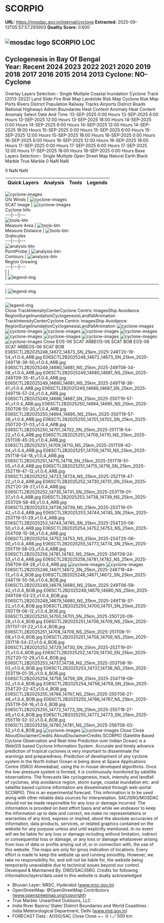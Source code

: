 # SCORPIO

**URL:** https://mosdac.gov.in/internal/cyclone
**Extracted:** 2025-09-13T05:57:57.293903
**Quality Score:** 0.600

![mosdac logo](https://mosdac.gov.in/scorpio/assets/img/transparent_mosdac_rapid.png) SCORPIO  LOC   
---  
Cyclogenesis in Bay Of Bengal  
Year: Recent 2024 2023 2022 2021 2020 2019 2018 2017 2016 2015 2014 2013 Cyclone: NO-Cyclone  
---  
Overlay Layers 
Selection:-
Single
Multiple
Coastal Inundation
Cyclone Track (2013-2022)
Land Slide
Fire Risk Map
Landslide Risk Map
Cyclone Risk Map
Ports
Rivers
District Population
Railway Tracks
Airports
District Roads
National Highways
Admin Boundaries
Heat Content Anomaly 
Heat Content Anomaly
Select Date And Time :13-SEP-2025 0:00 Hours 13-SEP-2025 6:00 Hours 13-SEP-2025 12:00 Hours 13-SEP-2025 18:00 Hours 14-SEP-2025 0:00 Hours 14-SEP-2025 6:00 Hours 14-SEP-2025 12:00 Hours 14-SEP-2025 18:00 Hours 15-SEP-2025 0:00 Hours 15-SEP-2025 6:00 Hours 15-SEP-2025 12:00 Hours 15-SEP-2025 18:00 Hours 16-SEP-2025 0:00 Hours 16-SEP-2025 6:00 Hours 16-SEP-2025 12:00 Hours 16-SEP-2025 18:00 Hours 17-SEP-2025 0:00 Hours 17-SEP-2025 6:00 Hours 17-SEP-2025 12:00 Hours 17-SEP-2025 18:00 Hours 18-SEP-2025 0:00 Hours
Base Layers 
Selection:-
Single
Multiple
Open Street Map
Natural Earth
Black Marble
True Marble
0 NaN NaN


0 NaN NaN


Quick Layers | Analysis | Tools | Legends  
---|---|---|---  
![cyclone-images](https://mosdac.gov.in/scorpio/assets/img/wind.png)   
Gfs Winds |  ![cyclone-images](https://mosdac.gov.in/scorpio/assets/img/scat_wind_2.png)   
SCAT Image |  ![cyclone-images](https://mosdac.gov.in/scorpio/assets/img/cyclone-icon.png)   
Cyclone Info  
---|---|---  
![tools-btn](https://mosdac.gov.in/scorpio/assets/img/area-icon-small.png)   
Measure Area |  ![tools-btn](https://mosdac.gov.in/scorpio/assets/img/distance-icon-small.png)   
Measure Distance |  ![tools-btn](https://mosdac.gov.in/scorpio/assets/img/graticule-icon-small.png)   
Graticules  
---|---|---  
![analysis-btn](https://mosdac.gov.in/scorpio/assets/img/point_icon.png)   
PointProbe |  ![analysis-btn](https://mosdac.gov.in/scorpio/assets/img/contour_icon.png)   
Contours |  ![analysis-btn](https://mosdac.gov.in/scorpio/assets/img/region_icon.png)   
Region Growing  
---|---|---  
|  |   
|  ![legend-img](https://mosdac.gov.in/geoserver_2/cyc_track/wms?TRANSPARENT=true&SERVICE=WMS&VERSION=1.3.0&REQUEST=GetLegendGraphic&LAYER=coastal_inun_maxele&FORMAT=image/png&STYLES=undefined)   
  
---  
|  ![legend-img](https://mosdac.gov.in/geoserver_2/ocean_sci/wms?TRANSPARENT=true&SERVICE=WMS&VERSION=1.3.0&REQUEST=GetLegendGraphic&LAYER=ocean_sci:GEO_TCHCPANO_000&FORMAT=image/png&STYLES=undefined)   
  
---  
![legend-img](https://mosdac.gov.in/scorpio/assets/img/cyc_legend.png)  
Close
TrackIntensityCenterCyclone Centric ImagesShip Avoidance RegionSurgeInundationCyclogenesisLandfallAnimation TrackIntensityCenterCyclone Centric ImagesShip Avoidance RegionSurgeInundationCyclogenesisLandfallAnimation
![cyclone-images](https://mosdac.gov.in/scorpio/Images/NoImage.jpg)
![cyclone-images](https://mosdac.gov.in/scorpio/Images/NoImage.jpg)
![cyclone-images](https://mosdac.gov.in/scorpio/Images/NoImage.jpg)
![cyclone-images](https://mosdac.gov.in/scorpio/Images/NoImage.jpg)
![cyclone-images](https://mosdac.gov.in/scorpio/Images/NoImage.jpg)
![cyclone-images](https://mosdac.gov.in/scorpio/Images/NoImage.jpg)
![cyclone-images](https://mosdac.gov.in/scorpio/Images/NoImage.jpg)
![cyclone-images](https://mosdac.gov.in/scorpio/Images/NoImage.jpg)
![cyclone-images](https://mosdac.gov.in/scorpio/Images/NoImage.jpg)
![cyclone-images](https://mosdac.gov.in/scorpio/Images/NoImage.jpg)
Close
EOS-06 SCAT ARBEOS-06 SCAT BOB EOS-06 SCAT ARBEOS-06 SCAT BOB
E06SCTL2B2025248_14672_14673_SN_25km_2025-248T20-19-54_v1.0.4_ARB.jpg E06SCTL2B2025248_14672_14673_SN_25km_2025-249T18-36-50_v1.0.4_ARB.jpg E06SCTL2B2025249_14680_14681_NS_25km_2025-249T08-34-08_v1.0.4_ARB.jpg E06SCTL2B2025249_14680_14681_NS_25km_2025-249T09-35-41_v1.0.4_ARB.jpg E06SCTL2B2025249_14680_14681_NS_25km_2025-249T18-36-41_v1.0.4_ARB.jpg E06SCTL2B2025249_14686_14687_SN_25km_2025-249T19-57-24_v1.0.4_ARB.jpg E06SCTL2B2025249_14686_14687_SN_25km_2025-250T19-57-41_v1.0.4_ARB.jpg E06SCTL2B2025250_14694_14695_NS_25km_2025-250T08-55-20_v1.0.4_ARB.jpg E06SCTL2B2025250_14694_14695_NS_25km_2025-250T19-57-38_v1.0.4_ARB.jpg E06SCTL2B2025250_14701_14702_SN_25km_2025-250T20-31-03_v1.0.4_ARB.jpg E06SCTL2B2025250_14701_14702_SN_25km_2025-251T18-54-22_v1.0.4_ARB.jpg E06SCTL2B2025251_14709_14710_NS_25km_2025-251T08-45-20_v1.0.4_ARB.jpg E06SCTL2B2025251_14709_14710_NS_25km_2025-251T09-42-04_v1.0.4_ARB.jpg E06SCTL2B2025251_14709_14710_NS_25km_2025-251T18-54-18_v1.0.4_ARB.jpg E06SCTL2B2025251_14715_14716_SN_25km_2025-251T19-51-05_v1.0.4_ARB.jpg E06SCTL2B2025251_14715_14716_SN_25km_2025-252T19-47-12_v1.0.4_ARB.jpg E06SCTL2B2025252_14723_14724_NS_25km_2025-252T19-47-22_v1.0.4_ARB.jpg E06SCTL2B2025252_14730_14731_SN_25km_2025-252T20-38-27_v1.0.4_ARB.jpg E06SCTL2B2025252_14730_14731_SN_25km_2025-253T19-01-37_v1.0.4_ARB.jpg E06SCTL2B2025253_14738_14739_NS_25km_2025-253T09-58-49_v1.0.4_ARB.jpg E06SCTL2B2025253_14738_14739_NS_25km_2025-253T19-01-42_v1.0.4_ARB.jpg E06SCTL2B2025253_14744_14745_SN_25km_2025-253T19-51-29_v1.0.4_ARB.jpg E06SCTL2B2025253_14744_14745_SN_25km_2025-254T20-06-50_v1.0.4_ARB.jpg E06SCTL2B2025254_14752_14753_NS_25km_2025-254T09-15-38_v1.0.4_ARB.jpg E06SCTL2B2025254_14752_14753_NS_25km_2025-254T20-06-00_v1.0.4_ARB.jpg E06SCTL2B2025255_14773_14774_SN_25km_2025-255T19-58-03_v1.0.4_ARB.jpg E06SCTL2B2025256_14781_14782_NS_25km_2025-256T08-24-53_v1.0.4_ARB.jpg E06SCTL2B2025256_14781_14782_NS_25km_2025-256T09-09-28_v1.0.4_ARB.jpg
![cyclone-images](https://mosdac.gov.in/live_data/fileServer/CycloneArchiveImages/SCAT/EOS06_ARB/E06SCTL2B2025256_14781_14782_NS_25km_2025-256T09-09-28_v1.0.4_ARB.jpg) ![cyclone-images](https://mosdac.gov.in/scorpio/Images/NoImage.jpg)
E06SCTL2B2025248_14671_14672_SN_25km_2025-248T18-44-13_v1.0.4_BOB.jpg E06SCTL2B2025248_14671_14672_SN_25km_2025-248T19-55-56_v1.0.4_BOB.jpg E06SCTL2B2025249_14679_14680_NS_25km_2025-249T06-59-42_v1.0.4_BOB.jpg E06SCTL2B2025249_14679_14680_NS_25km_2025-249T08-03-23_v1.0.4_BOB.jpg E06SCTL2B2025249_14679_14680_NS_25km_2025-249T18-37-22_v1.0.4_BOB.jpg E06SCTL2B2025250_14700_14701_SN_25km_2025-250T19-06-12_v1.0.4_BOB.jpg E06SCTL2B2025250_14700_14701_SN_25km_2025-250T20-09-28_v1.0.4_BOB.jpg E06SCTL2B2025251_14708_14709_NS_25km_2025-251T07-01-22_v1.0.4_BOB.jpg E06SCTL2B2025251_14708_14709_NS_25km_2025-251T08-11-08_v1.0.4_BOB.jpg E06SCTL2B2025251_14708_14709_NS_25km_2025-251T18-54-27_v1.0.4_BOB.jpg E06SCTL2B2025252_14729_14730_SN_25km_2025-252T19-01-21_v1.0.4_BOB.jpg E06SCTL2B2025252_14729_14730_SN_25km_2025-252T20-12-29_v1.0.4_BOB.jpg E06SCTL2B2025253_14737_14738_NS_25km_2025-253T08-19-03_v1.0.4_BOB.jpg E06SCTL2B2025253_14737_14738_NS_25km_2025-253T19-01-35_v1.0.4_BOB.jpg E06SCTL2B2025254_14758_14759_SN_25km_2025-254T19-08-02_v1.0.4_BOB.jpg E06SCTL2B2025254_14758_14759_SN_25km_2025-254T20-22-47_v1.0.4_BOB.jpg E06SCTL2B2025255_14766_14767_NS_25km_2025-255T08-27-48_v1.0.4_BOB.jpg E06SCTL2B2025255_14766_14767_NS_25km_2025-255T19-04-16_v1.0.4_BOB.jpg E06SCTL2B2025255_14772_14773_SN_25km_2025-255T18-27-49_v1.0.4_BOB.jpg E06SCTL2B2025255_14772_14773_SN_25km_2025-255T19-32-37_v1.0.4_BOB.jpg E06SCTL2B2025256_14780_14781_NS_25km_2025-256T08-03-52_v1.0.4_BOB.jpg
![cyclone-images](https://mosdac.gov.in/live_data/fileServer/CycloneArchiveImages/SCAT/EOS06_BOB/E06SCTL2B2025256_14780_14781_NS_25km_2025-256T08-03-52_v1.0.4_BOB.jpg) ![cyclone-images](https://mosdac.gov.in/scorpio/Images/NoImage.jpg)
Close
Close
AboutDisclaimerCredits AboutDisclaimerCredits
SCORPIO (Satellite Based Cyclone Observation and Real-time Prediction over Indian Ocean) is a WebGIS based Cyclone Information System. Accurate and timely advance prediction of tropical cyclones is very important to disseminate the warnings and preparedness. Prediction of development of any cyclone system in the North Indian Ocean is being done at Space Applications Centre (ISRO) Ahmedabad, using the in-house developed algorithms. Once the low-pressure system is formed, it is continuously monitored by satellite observations. The forecasts like cyclogenesis, track, intensity and landfall of cyclones, ship avoidance region, storm surge, coastal inundation etc. and satellite based cyclone information are disseminated through web-portal SCORPIO. 
This is an experimental forecast. This information is to be used along with other reliable data sources for interpretation. SAC/ISRO/MOSDAC should not be made responsible for any loss or damage incurred. The information is provided on best effort basis and while we endeavor to keep the information up to date and correct, we make no representations or warranties of any kind, express or implied, about the absolute accuracies of information, data products, services, or related graphics contained on the website for any purpose unless and until explicitly mentioned. In no event will we be liable for any loss or damage including without limitation, indirect or consequential loss or damage, or any loss or damage whatsoever arising from loss of data or profits arising out of, or in connection with, the use of this website. The maps are only for gross indication of locations. Every effort is made to keep the website up and running smoothly. However, we take no responsibility for, and will not be liable for, the website being temporarily unavailable due to technical issues beyond our control.  
Developed & Maintained By: DWD/SAC/ISRO.
Credits for following information/layers/data used in this website is dually acknowledged   
* Bhuvan Layer: NRSC, Hyderabd (www.nrsc.gov.in)   
* OpenStreetMap: @OpenStreetMap Contributors (www.openstreetmap.org/copyright)   
* True Marble: Unearthed Outdoors, LLC   
* India River Basins/ State/ District Boundaries and World Coastlines : India Meteorological Department, Delhi (www.imd.gov.in)   
* FORECAST Data : AOSG/SAC 
Close
Close
+−
⇧
i
⤢
500 km
